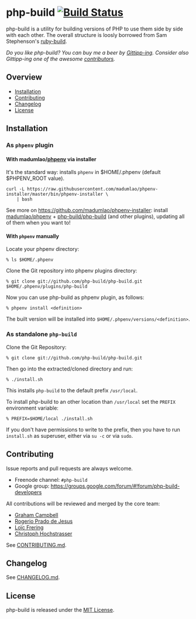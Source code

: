 # php-build [![Build Status](https://secure.travis-ci.org/php-build/php-build.svg?branch=master)](https://travis-ci.org/php-build/php-build)

php-build is a utility for building versions of PHP to use them side by side with each other. The overall structure is loosly borrowed from Sam Stephenson's [ruby-build].

*Do you like php-build? You can buy me a beer by [Gittipp-ing]. Consider also Gittipp-ing one of the awesome [contributors].*

## Overview

* [Installation](#installation)
* [Contributing](#contributing)
* [Changelog](#changelog)
* [License](#license)

## Installation

### As `phpenv` plugin

#### With madumlao/[phpenv] via installer

It's the standard way: installs `phpenv` in $HOME/.phpenv (default
$PHPENV_ROOT value).

```shell
curl -L https://raw.githubusercontent.com/madumlao/phpenv-installer/master/bin/phpenv-installer \
    | bash
```

See more on https://github.com/madumlao/phpenv-installer: install [madumlao/phpenv](https://github.com/madumlao/phpenv) +
[php-build/php-build](https://github.com/php-build/php-build) (and
other plugins), updating all of them when you want to!

#### With `phpenv` manually

Locate your phpenv directory:

    % ls $HOME/.phpenv

Clone the Git repository into phpenv plugins directory:

    % git clone git://github.com/php-build/php-build.git $HOME/.phpenv/plugins/php-build

Now you can use php-build as phpenv plugin, as follows:

    % phpenv install <definition>

The built version will be installed into `$HOME/.phpenv/versions/<definition>`.

### As standalone `php-build`

Clone the Git Repository:

    % git clone git://github.com/php-build/php-build.git

Then go into the extracted/cloned directory and run:

    % ./install.sh

This installs `php-build` to the default prefix `/usr/local`.

To install php-build to an other location than `/usr/local` set the `PREFIX`
environment variable:

    % PREFIX=$HOME/local ./install.sh

If you don't have permissions to write to the prefix, then you have to run
`install.sh` as superuser, either via `su -c` or via `sudo`.

## Contributing

Issue reports and pull requests are always welcome.

- Freenode channel: `#php-build`
- Google group: https://groups.google.com/forum/#!forum/php-build-developers

All contributions will be reviewed and merged by the core team:

* [Graham Campbell](https://github.com/GrahamCampbell)
* [Rogerio Prado de Jesus](https://github.com/rogeriopradoj)
* [Loïc Frering](https://github.com/loicfrering)
* [Christoph Hochstrasser](https://github.com/CHH)

See [CONTRIBUTING.md](CONTRIBUTING.md).

## Changelog

See [CHANGELOG.md](CHANGELOG.md).

## License

php-build is released under the [MIT License][license].

[contributors]: https://github.com/php-build/php-build/graphs/contributors
[Gittipp-ing]: https://gratipay.com/~CHH/
[license]: LICENSE
[phpenv]: https://github.com/madumlao/phpenv
[ruby-build]: https://github.com/rbenv/ruby-build
